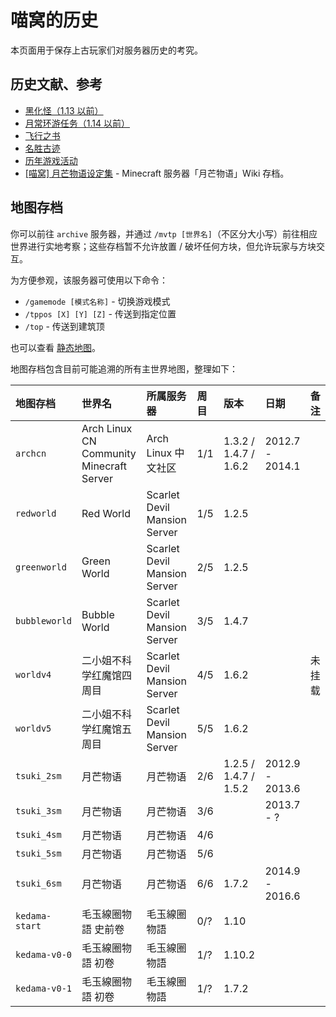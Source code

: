 # 喵窝的历史

本页面用于保存上古玩家们对服务器历史的考究。

## 历史文献、参考

* [黑化怪（1.13 以前）](misc/history/infernal-mobs)
* [月常环游任务（1.14 以前）](misc/history/task)
* [飞行之书](misc/history/elytra)
* [名胜古迹](misc/history/historical-sites)
* [历年游戏活动](space/activities)
* [[喵窝] 月芒物语设定集](https://www.zozyo.net/) - Minecraft 服务器「月芒物语」Wiki 存档。

## 地图存档

你可以前往 `archive` 服务器，并通过 `/mvtp [世界名]`（不区分大小写）前往相应世界进行实地考察；这些存档暂不允许放置 / 破坏任何方块，但允许玩家与方块交互。

为方便参观，该服务器可使用以下命令：

* `/gamemode [模式名称]` - 切换游戏模式
* `/tppos [X] [Y] [Z]` - 传送到指定位置
* `/top` - 传送到建筑顶

也可以查看 [静态地图](https://map.nyaacat.com/archive/)。

地图存档包含目前可能追溯的所有主世界地图，整理如下：

| 地图存档 | 世界名 | 所属服务器 | 周目 | 版本 | 日期 | 备注 |
| :--- | :--- | :--- | :--- | :--- | :--- | :--- |
| `archcn` | Arch Linux CN Community Minecraft Server | Arch Linux 中文社区 | 1/1 | 1.3.2 / 1.4.7 / 1.6.2 | 2012.7 - 2014.1 | |
| `redworld` | Red World | Scarlet Devil Mansion Server | 1/5 | 1.2.5 | | |
| `greenworld` | Green World | Scarlet Devil Mansion Server | 2/5 | 1.2.5 | | |
| `bubbleworld` | Bubble World | Scarlet Devil Mansion Server | 3/5 | 1.4.7 | | |
| `worldv4` | 二小姐不科学红魔馆四周目 | Scarlet Devil Mansion Server | 4/5 | 1.6.2 | | 未挂载 |
| `worldv5` | 二小姐不科学红魔馆五周目 | Scarlet Devil Mansion Server | 5/5 | 1.6.2 | | |
| `tsuki_2sm` | 月芒物语 | 月芒物语 | 2/6 | 1.2.5 / 1.4.7 / 1.5.2 | 2012.9 - 2013.6 | |
| `tsuki_3sm` | 月芒物语 | 月芒物语 | 3/6 | | 2013.7 - ? | |
| `tsuki_4sm` | 月芒物语 | 月芒物语 | 4/6 | | | |
| `tsuki_5sm` | 月芒物语 | 月芒物语 | 5/6 | | | |
| `tsuki_6sm` | 月芒物语 | 月芒物语 | 6/6 | 1.7.2 | 2014.9 - 2016.6 | |
| `kedama-start` | 毛玉線圈物語 史前卷 | 毛玉線圈物語 | 0/? | 1.10 | | |
| `kedama-v0-0` | 毛玉線圈物語 初卷 | 毛玉線圈物語 | 1/? | 1.10.2 | | |
| `kedama-v0-1` | 毛玉線圈物語 初卷 | 毛玉線圈物語 | 1/? | 1.7.2 | | |
